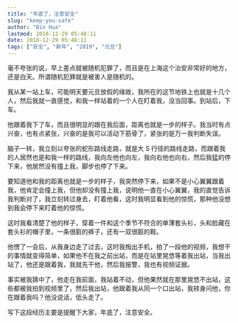 ```yaml
---
title: "年底了，注意安全"
slug: "keep-you-safe"
author: "Bin Hua"
lastmod: 2018-12-29 05:48:11
date: 2018-12-29 05:48:11
tags: ["安全", "新年", "2019", "元旦"]
---
```


毫不夸张的说，早上差点就被随机犯罪了，而且是在上海这个治安非常好的地方，还是白天。所谓随机犯罪就是被害人是随机的。

我从某一站上车，可能明天要元旦放假的缘故，我所在的这节地铁上也就是十几个人，然后我就一直感觉，和我一样站着的一个人在盯着我，没当回事。到站后，下车。

他跟着我下了车，而且很明显的跟在我后面，距离也就是一步的样子。我当时有点兴奋，也有点紧张，兴奋的是我可以活动下筋骨了，紧张的是万一我判断失误。

脑子一转，我立刻以夸张的蛇形路线走路，就是大 S 行径的路线走路，而跟着我的人居然也是和我一样的路线，我向左他也向左，我向右他也向右，然后我猛的停下来，他居然没有撞上我，脚步也停了下来。

要知道他和我的距离也就是一步的样子，我突然停下来，如果不是小心翼翼跟着我，他肯定会撞上我，但他却没有撞上我，说明他一直在小心翼翼，我的直觉告诉我判断对了，我立刻转过身去，盯着他看，这时我明显看到他的惊慌，那种他没想到我会停下来盯着他的惊慌。

这时我看清楚了他的样子，穿着一件和这个季节不符合的单薄套头衫，头和脸藏在套头衫的帽子里，一条很脏的裤子，还有一双很脏的鞋。

他愣了一会后，从我身边走了过去，这时我掏出手机，拍了一段他的视频，我想干的事情就变得简单，如果他不在我之前出站，而是在站里晃悠等着我出站，当我出站了，他还是跟着我，我就先干他，然后我报警，我也有视频证据。

事实被我猜中了，他走在我前面，我站着不动，但他果然就在那里晃悠不出站，这些都被我拍到视频里了，然后我出站，他跟着我从同一个口出站，我转身问他，你在跟着我吗？他没说话，低头走了。

写下这段经历主要是提醒下大家，年底了，注意安全。